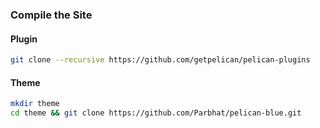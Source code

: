 ### Compile the Site

#### Plugin
``` bash
git clone --recursive https://github.com/getpelican/pelican-plugins
```

#### Theme
``` bash
mkdir theme
cd theme && git clone https://github.com/Parbhat/pelican-blue.git

```

